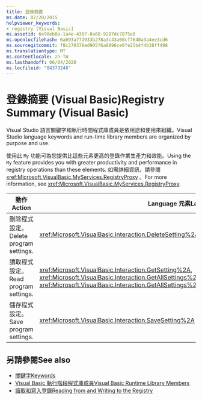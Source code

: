 ```yaml
---
title: 登錄摘要
ms.date: 07/20/2015
helpviewer_keywords:
- registry [Visual Basic]
ms.assetid: 6e90eb8a-1a4e-4387-8a68-9287dc7875e8
ms.openlocfilehash: 6a093a771933b278a3c43a60cf7640a3a4ee3cd6
ms.sourcegitcommit: f8c270376ed905f6a8896ce0fe25b4f4b38ff498
ms.translationtype: MT
ms.contentlocale: zh-TW
ms.lasthandoff: 06/04/2020
ms.locfileid: "84373248"
---
```

# <a name="registry-summary-visual-basic"></a><span data-ttu-id="760a1-102">登錄摘要 (Visual Basic)</span><span class="sxs-lookup"><span data-stu-id="760a1-102">Registry Summary (Visual Basic)</span></span>
<span data-ttu-id="760a1-103">Visual Studio 語言關鍵字和執行時間程式庫成員是依用途和使用來組織。</span><span class="sxs-lookup"><span data-stu-id="760a1-103">Visual Studio language keywords and run-time library members are organized by purpose and use.</span></span>  
  
 <span data-ttu-id="760a1-104">使用此 `My` 功能可為您提供比這些元素更高的登錄作業生產力和效能。</span><span class="sxs-lookup"><span data-stu-id="760a1-104">Using the `My` feature provides you with greater productivity and performance in registry operations than these elements.</span></span> <span data-ttu-id="760a1-105">如需詳細資訊，請參閱 <xref:Microsoft.VisualBasic.MyServices.RegistryProxy> 。</span><span class="sxs-lookup"><span data-stu-id="760a1-105">For more information, see <xref:Microsoft.VisualBasic.MyServices.RegistryProxy>.</span></span>  
  
|<span data-ttu-id="760a1-106">**動作**</span><span class="sxs-lookup"><span data-stu-id="760a1-106">**Action**</span></span>|<span data-ttu-id="760a1-107">**Language 元素**</span><span class="sxs-lookup"><span data-stu-id="760a1-107">**Language element**</span></span>|  
|----------------|--------------------------|  
|<span data-ttu-id="760a1-108">刪除程式設定。</span><span class="sxs-lookup"><span data-stu-id="760a1-108">Delete program settings.</span></span>|<xref:Microsoft.VisualBasic.Interaction.DeleteSetting%2A>|  
|<span data-ttu-id="760a1-109">讀取程式設定。</span><span class="sxs-lookup"><span data-stu-id="760a1-109">Read program settings.</span></span>|<span data-ttu-id="760a1-110"><xref:Microsoft.VisualBasic.Interaction.GetSetting%2A>, <xref:Microsoft.VisualBasic.Interaction.GetAllSettings%2A></span><span class="sxs-lookup"><span data-stu-id="760a1-110"><xref:Microsoft.VisualBasic.Interaction.GetSetting%2A>, <xref:Microsoft.VisualBasic.Interaction.GetAllSettings%2A></span></span>|  
|<span data-ttu-id="760a1-111">儲存程式設定。</span><span class="sxs-lookup"><span data-stu-id="760a1-111">Save program settings.</span></span>|<xref:Microsoft.VisualBasic.Interaction.SaveSetting%2A>|  
  
## <a name="see-also"></a><span data-ttu-id="760a1-112">另請參閱</span><span class="sxs-lookup"><span data-stu-id="760a1-112">See also</span></span>

- [<span data-ttu-id="760a1-113">關鍵字</span><span class="sxs-lookup"><span data-stu-id="760a1-113">Keywords</span></span>](index.md)
- [<span data-ttu-id="760a1-114">Visual Basic 執行階段程式庫成員</span><span class="sxs-lookup"><span data-stu-id="760a1-114">Visual Basic Runtime Library Members</span></span>](../runtime-library-members.md)
- [<span data-ttu-id="760a1-115">讀取和寫入登錄</span><span class="sxs-lookup"><span data-stu-id="760a1-115">Reading from and Writing to the Registry</span></span>](../../developing-apps/programming/computer-resources/reading-from-and-writing-to-the-registry.md)
